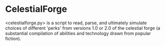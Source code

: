# CelestialForge

<celestialforge.py> is a script to read, parse, and ultimately simulate choices of different 'perks' from versions 1.0 or 2.0 of the celestial forge (a substantial compilation of abilities and technology drawn from popular fiction).
